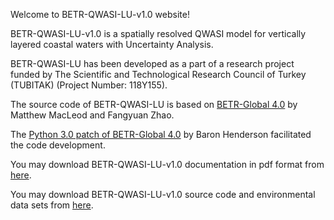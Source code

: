 
Welcome to BETR-QWASI-LU-v1.0 website!

BETR-QWASI-LU-v1.0 is a spatially resolved QWASI model for vertically layered coastal waters with Uncertainty Analysis.



BETR-QWASI-LU has been developed as a part of a research project funded by The Scientific and Technological Research Council of Turkey (TUBITAK) (Project Number: 118Y155).

The source code of BETR-QWASI-LU is based on [BETR-Global 4.0](https://github.com/BETR-Global/BETR-Global-4.0) by Matthew MacLeod and Fangyuan Zhao. 

The [Python 3.0 patch of BETR-Global 4.0](https://github.com/barronh/BETR-Global-4.0/tree/enhancement-python3) by Baron Henderson facilitated the code development.



You may download BETR-QWASI-LU-v1.0 documentation in pdf format from [here](https://github.com/rkgoktas/BETR-QWASI-LU-v1.0/files/8186243/BETR-QWASI-LU_documentation.pdf).

You may download BETR-QWASI-LU-v1.0 source code and environmental data sets from [here](https://github.com/rkgoktas/BETR-QWASI-LU-v1.0/tree/main). 

